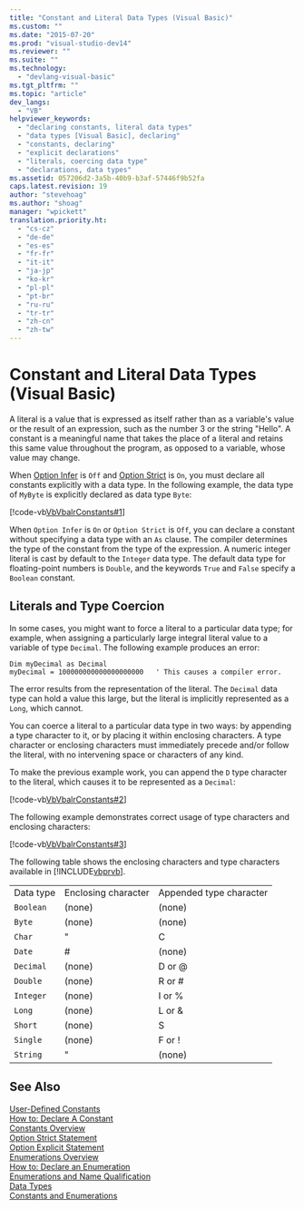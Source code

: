 ```yaml
---
title: "Constant and Literal Data Types (Visual Basic)"
ms.custom: ""
ms.date: "2015-07-20"
ms.prod: "visual-studio-dev14"
ms.reviewer: ""
ms.suite: ""
ms.technology: 
  - "devlang-visual-basic"
ms.tgt_pltfrm: ""
ms.topic: "article"
dev_langs: 
  - "VB"
helpviewer_keywords: 
  - "declaring constants, literal data types"
  - "data types [Visual Basic], declaring"
  - "constants, declaring"
  - "explicit declarations"
  - "literals, coercing data type"
  - "declarations, data types"
ms.assetid: 057206d2-3a5b-40b9-b3af-57446f9b52fa
caps.latest.revision: 19
author: "stevehoag"
ms.author: "shoag"
manager: "wpickett"
translation.priority.ht: 
  - "cs-cz"
  - "de-de"
  - "es-es"
  - "fr-fr"
  - "it-it"
  - "ja-jp"
  - "ko-kr"
  - "pl-pl"
  - "pt-br"
  - "ru-ru"
  - "tr-tr"
  - "zh-cn"
  - "zh-tw"
---
```

# Constant and Literal Data Types (Visual Basic)
A literal is a value that is expressed as itself rather than as a variable's value or the result of an expression, such as the number 3 or the string "Hello". A constant is a meaningful name that takes the place of a literal and retains this same value throughout the program, as opposed to a variable, whose value may change.  
  
 When [Option Infer](../../../../visual-basic/language-reference/statements/option-infer-statement.md) is `Off` and [Option Strict](../../../../visual-basic/language-reference/statements/option-strict-statement.md) is `On`, you must declare all constants explicitly with a data type. In the following example, the data type of `MyByte` is explicitly declared as data type `Byte`:  
  
 [!code-vb[VbVbalrConstants#1](../../../../visual-basic/programming-guide/language-features/constants-enums/codesnippet/VisualBasic/constant-and-literal-data-types_1.vb)]  
  
 When `Option Infer` is `On` or `Option Strict` is `Off`, you can declare a constant without specifying a data type with an `As` clause. The compiler determines the type of the constant from the type of the expression. A numeric integer literal is cast by default to the `Integer` data type. The default data type for floating-point numbers is `Double`, and the keywords `True` and `False` specify a `Boolean` constant.  
  
## Literals and Type Coercion  
 In some cases, you might want to force a literal to a particular data type; for example, when assigning a particularly large integral literal value to a variable of type `Decimal`. The following example produces an error:  
  
```  
Dim myDecimal as Decimal  
myDecimal = 100000000000000000000   ' This causes a compiler error.  
```  
  
 The error results from the representation of the literal. The `Decimal` data type can hold a value this large, but the literal is implicitly represented as a `Long`, which cannot.  
  
 You can coerce a literal to a particular data type in two ways: by appending a type character to it, or by placing it within enclosing characters. A type character or enclosing characters must immediately precede and/or follow the literal, with no intervening space or characters of any kind.  
  
 To make the previous example work, you can append the `D` type character to the literal, which causes it to be represented as a `Decimal`:  
  
 [!code-vb[VbVbalrConstants#2](../../../../visual-basic/programming-guide/language-features/constants-enums/codesnippet/VisualBasic/constant-and-literal-data-types_2.vb)]  
  
 The following example demonstrates correct usage of type characters and enclosing characters:  
  
 [!code-vb[VbVbalrConstants#3](../../../../visual-basic/programming-guide/language-features/constants-enums/codesnippet/VisualBasic/constant-and-literal-data-types_3.vb)]  
  
 The following table shows the enclosing characters and type characters available in [!INCLUDE[vbprvb](../../../../csharp/programming-guide/concepts/linq/includes/vbprvb_md.md)].  
  
||||  
|-|-|-|  
|Data type|Enclosing character|Appended type character|  
|`Boolean`|(none)|(none)|  
|`Byte`|(none)|(none)|  
|`Char`|"|C|  
|`Date`|#|(none)|  
|`Decimal`|(none)|D or @|  
|`Double`|(none)|R or #|  
|`Integer`|(none)|I or %|  
|`Long`|(none)|L or &|  
|`Short`|(none)|S|  
|`Single`|(none)|F or !|  
|`String`|"|(none)|  
  
## See Also  
 [User-Defined Constants](../../../../visual-basic/programming-guide/language-features/constants-enums/user-defined-constants.md)   
 [How to: Declare A Constant](../../../../visual-basic/programming-guide/language-features/constants-enums/how-to-declare-a-constant.md)   
 [Constants Overview](../../../../visual-basic/programming-guide/language-features/constants-enums/constants-overview.md)   
 [Option Strict Statement](../../../../visual-basic/language-reference/statements/option-strict-statement.md)   
 [Option Explicit Statement](../../../../visual-basic/language-reference/statements/option-explicit-statement.md)   
 [Enumerations Overview](../../../../visual-basic/programming-guide/language-features/constants-enums/enumerations-overview.md)   
 [How to: Declare an Enumeration](../../../../visual-basic/programming-guide/language-features/constants-enums/how-to-declare-enumerations.md)   
 [Enumerations and Name Qualification](../../../../visual-basic/programming-guide/language-features/constants-enums/enumerations-and-name-qualification.md)   
 [Data Types](../../../../visual-basic/language-reference/data-types/data-type-summary.md)   
 [Constants and Enumerations](../../../../visual-basic/language-reference/constants-and-enumerations.md)